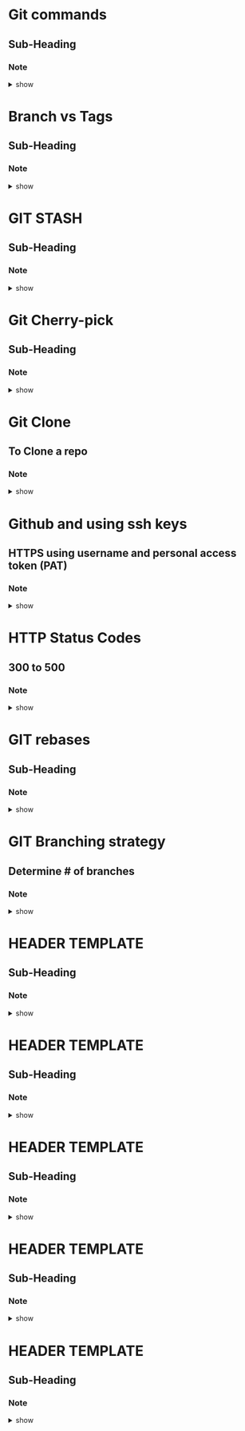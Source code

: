
# Git commands
## Sub-Heading
### Note 

<details><summary>show</summary>
<p>

```bash

Working area   -- Staging Area     -- Local Repo  -- Remote Repo


git init
git status
git add . or git add *
git push
git commit -m "message"

To create an alias
git remote add hv https://github.com/sadaiyer/hitachi.git

git push -a -m "message"  --can use this only for modified files


git branch development --create branch
git branch --to view
git diff development -- to view difference between development and current branch
git push aliasname branchname

git remote -v  --to view all remote repos

git branch -m master main --to rename master as main

git branch -m uat --assuming stage is current branch
or
git branch -m stage uat

```
</p>
</details>


# Branch vs Tags
## Sub-Heading
### Note 

<details><summary>show</summary>
<p>

```bash

Branch Vs Tags
Branches are mutable, tags are immutable
Branch - during development, tags for production
Tags are created on master branch, not other branches

git tag tagname --to create tag
git tag --to view all tags
git push aliasname tag tn

git push aliasname --all  -- will push only branches, not tags
git push aliasname --tags

Why tags: Tags are created to version your code

e.g
git tag hitachiv1.0.0  (major, minor, release)

git remote -v (to view remote branches)
git push hv tag hitachiv1.0.0

Once you create a tag, you get a zip and tar version of the code, and hence the version of the code is frozen, hence immutable



```
</p>
</details>


# GIT STASH
## Sub-Heading
### Note 

<details><summary>show</summary>
<p>

```bash

GIT STASH command
Assuming you have master and development branch and you are working on dev branch

Since the code is WIP, you are not commiting the code in dev.  Say, now you have to handle a prod issue and therefore need to switch to master branch
If you do so, the code will be visible in master
so instead do "git stash"
Whatever will be available in working area it will create a temporary backup, allowing you to switch to other branch

git stash --will make a copy of working code
git stash list --To list all stashes
git stash apply --to get back to your stash

To apply a specific stash, if you have multiple stasjes
git stash apply --will apply the most recent stash
git stash apply <stash#>

git stash drop --will delete the most recent stash
git stash drop <stash#>

To combine stash and drop
git stash pop


```
</p>
</details>


# Git Cherry-pick
## Sub-Heading
### Note 

<details><summary>show</summary>
<p>

```bash
master
     |
     V
     development.  c1. c2. c3. c4 (4 commits)
git merge development - to merge dev with master
all commits will be merged

git cherry-pick <commitID>

To list all commits, 
git log

To switch to another branch

git checkout <branch>

```
</p>
</details>




# Git Clone
## To Clone a repo
### Note 

<details><summary>show</summary>
<p>

```bash
git clone <URL>
Now if the repo gets updated, you can use git pull or git fetch to pull the updated code
git pull <URL>
or
git fetch <URL>

Working copy   -- Staging area      -- Local repo       -- Remote Repo

<--------------------------------------------------------git pull
<-------------------------------------git merge
                                    
                                    <-------git fetch------->

Git pull = git fetch + get merge

Git pull - get from remote repo to Working copy

Git merge - local repo to working copy

Git fetch - remote repo to local repo

When to use git fetch vs get pull

When you need to fetch the remote repo, use git pull
If you do git fetch first, and if 2 people are working on the same copy, then git merge can help to resolve conflicts.  If you do git pull now, it will overwrite the changes since there is no merge for conflict checking


```
</p>
</details>


# Github and using ssh keys 
## HTTPS using username and personal access token (PAT)
### Note 

<details><summary>show</summary>
<p>

```bash

When using ssh, need to do some config, and no username and password required unlike https based access

ssh-keygen --to create ssh keys

cd ~/.ssh
id_rsa              --private key
id_rsa.pub          --public key
known_hosts         --list of known hosts
authorized_keys   

ssh -T git@github.com (or the URL of the enterprise github repo)

git remote add <aliasname> <ssh url for the github repo>

Now to use the above, remember to use the ssh url alias

git push <aliasname> <branch>

ssh-copy-id command --https://www.ssh.com/ssh/copy-id

For HTTPS access, you can use username and PAT (personal access token) instead
Github - Settings - Developer settings - Personal access tokens
PAT can be use with Github API

```
</p>
</details>


# HTTP Status Codes
## 300 to 500
### Note 

<details><summary>show</summary>
<p>

```bash

200 - OK, success

300 - redirect

Client side issue
403 - forbidden
401 - unauthorized
404 - not found

500 - Internal Server Error. Perhaps the most common message encountered, this indicates a generic server error that's displayed when the server cannot determine the exact problem.
501 - Not Implemented.
502 - Bad Gateway. 
503 - Service Unavailable. 
504 - Gateway Timeout.

https://api.github.com

Solution here.....

```
</p>
</details>


# GIT rebases
## Sub-Heading
### Note 

<details><summary>show</summary>
<p>

```bash
master
     |
     V development.  c1. c2. c3. c4

To integrate develpment to master, use 
git merge
or 
git rebase

git merge development --will take all the 4 commits, and introduce as 1 new commit to master

master    c5
     |
     V development.  c1. c2. c3. c4

git rebase development --will take individual commits

master c1. c2. c3. c4
     |
     V development.  c1. c2. c3. c4


```
</p>
</details>


# GIT Branching strategy
## Determine # of branches
### Note 

<details><summary>show</summary>
<p>

```bash
Branches typically per environment
Dev  --> dev env
UAT. --> UAT env
PROD. --> PROD env

To fix bugs, create bugfix branch
To create features, from master, create feature branch
then integrate feature branch to dev, deploy to dev


```
</p>
</details>


# HEADER TEMPLATE
## Sub-Heading
### Note 

<details><summary>show</summary>
<p>

```bash
Solution here.....
```
</p>
</details>


# HEADER TEMPLATE
## Sub-Heading
### Note 

<details><summary>show</summary>
<p>

```bash
Solution here.....
```
</p>
</details>


# HEADER TEMPLATE
## Sub-Heading
### Note 

<details><summary>show</summary>
<p>

```bash
Solution here.....
```
</p>
</details>


# HEADER TEMPLATE
## Sub-Heading
### Note 

<details><summary>show</summary>
<p>

```bash
Solution here.....
```
</p>
</details>



# HEADER TEMPLATE
## Sub-Heading
### Note 

<details><summary>show</summary>
<p>

```bash
Solution here.....
```
</p>
</details>







